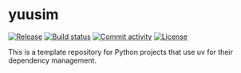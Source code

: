 # yuusim

[![Release](https://img.shields.io/github/v/release/UynajGI/yuusim)](https://img.shields.io/github/v/release/UynajGI/yuusim)
[![Build status](https://img.shields.io/github/actions/workflow/status/UynajGI/yuusim/main.yml?branch=main)](https://github.com/UynajGI/yuusim/actions/workflows/main.yml?query=branch%3Amain)
[![Commit activity](https://img.shields.io/github/commit-activity/m/UynajGI/yuusim)](https://img.shields.io/github/commit-activity/m/UynajGI/yuusim)
[![License](https://img.shields.io/github/license/UynajGI/yuusim)](https://img.shields.io/github/license/UynajGI/yuusim)

This is a template repository for Python projects that use uv for their dependency management.
